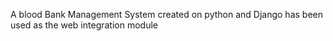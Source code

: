 A blood Bank Management System created on python and Django has been used as the web integration module
